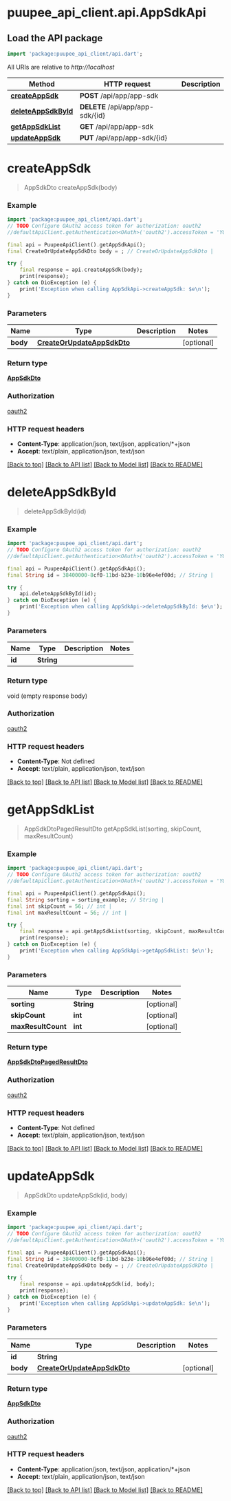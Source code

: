 # puupee_api_client.api.AppSdkApi

## Load the API package
```dart
import 'package:puupee_api_client/api.dart';
```

All URIs are relative to *http://localhost*

Method | HTTP request | Description
------------- | ------------- | -------------
[**createAppSdk**](AppSdkApi.md#createappsdk) | **POST** /api/app/app-sdk | 
[**deleteAppSdkById**](AppSdkApi.md#deleteappsdkbyid) | **DELETE** /api/app/app-sdk/{id} | 
[**getAppSdkList**](AppSdkApi.md#getappsdklist) | **GET** /api/app/app-sdk | 
[**updateAppSdk**](AppSdkApi.md#updateappsdk) | **PUT** /api/app/app-sdk/{id} | 


# **createAppSdk**
> AppSdkDto createAppSdk(body)



### Example
```dart
import 'package:puupee_api_client/api.dart';
// TODO Configure OAuth2 access token for authorization: oauth2
//defaultApiClient.getAuthentication<OAuth>('oauth2').accessToken = 'YOUR_ACCESS_TOKEN';

final api = PuupeeApiClient().getAppSdkApi();
final CreateOrUpdateAppSdkDto body = ; // CreateOrUpdateAppSdkDto | 

try {
    final response = api.createAppSdk(body);
    print(response);
} catch on DioException (e) {
    print('Exception when calling AppSdkApi->createAppSdk: $e\n');
}
```

### Parameters

Name | Type | Description  | Notes
------------- | ------------- | ------------- | -------------
 **body** | [**CreateOrUpdateAppSdkDto**](CreateOrUpdateAppSdkDto.md)|  | [optional] 

### Return type

[**AppSdkDto**](AppSdkDto.md)

### Authorization

[oauth2](../README.md#oauth2)

### HTTP request headers

 - **Content-Type**: application/json, text/json, application/*+json
 - **Accept**: text/plain, application/json, text/json

[[Back to top]](#) [[Back to API list]](../README.md#documentation-for-api-endpoints) [[Back to Model list]](../README.md#documentation-for-models) [[Back to README]](../README.md)

# **deleteAppSdkById**
> deleteAppSdkById(id)



### Example
```dart
import 'package:puupee_api_client/api.dart';
// TODO Configure OAuth2 access token for authorization: oauth2
//defaultApiClient.getAuthentication<OAuth>('oauth2').accessToken = 'YOUR_ACCESS_TOKEN';

final api = PuupeeApiClient().getAppSdkApi();
final String id = 38400000-8cf0-11bd-b23e-10b96e4ef00d; // String | 

try {
    api.deleteAppSdkById(id);
} catch on DioException (e) {
    print('Exception when calling AppSdkApi->deleteAppSdkById: $e\n');
}
```

### Parameters

Name | Type | Description  | Notes
------------- | ------------- | ------------- | -------------
 **id** | **String**|  | 

### Return type

void (empty response body)

### Authorization

[oauth2](../README.md#oauth2)

### HTTP request headers

 - **Content-Type**: Not defined
 - **Accept**: text/plain, application/json, text/json

[[Back to top]](#) [[Back to API list]](../README.md#documentation-for-api-endpoints) [[Back to Model list]](../README.md#documentation-for-models) [[Back to README]](../README.md)

# **getAppSdkList**
> AppSdkDtoPagedResultDto getAppSdkList(sorting, skipCount, maxResultCount)



### Example
```dart
import 'package:puupee_api_client/api.dart';
// TODO Configure OAuth2 access token for authorization: oauth2
//defaultApiClient.getAuthentication<OAuth>('oauth2').accessToken = 'YOUR_ACCESS_TOKEN';

final api = PuupeeApiClient().getAppSdkApi();
final String sorting = sorting_example; // String | 
final int skipCount = 56; // int | 
final int maxResultCount = 56; // int | 

try {
    final response = api.getAppSdkList(sorting, skipCount, maxResultCount);
    print(response);
} catch on DioException (e) {
    print('Exception when calling AppSdkApi->getAppSdkList: $e\n');
}
```

### Parameters

Name | Type | Description  | Notes
------------- | ------------- | ------------- | -------------
 **sorting** | **String**|  | [optional] 
 **skipCount** | **int**|  | [optional] 
 **maxResultCount** | **int**|  | [optional] 

### Return type

[**AppSdkDtoPagedResultDto**](AppSdkDtoPagedResultDto.md)

### Authorization

[oauth2](../README.md#oauth2)

### HTTP request headers

 - **Content-Type**: Not defined
 - **Accept**: text/plain, application/json, text/json

[[Back to top]](#) [[Back to API list]](../README.md#documentation-for-api-endpoints) [[Back to Model list]](../README.md#documentation-for-models) [[Back to README]](../README.md)

# **updateAppSdk**
> AppSdkDto updateAppSdk(id, body)



### Example
```dart
import 'package:puupee_api_client/api.dart';
// TODO Configure OAuth2 access token for authorization: oauth2
//defaultApiClient.getAuthentication<OAuth>('oauth2').accessToken = 'YOUR_ACCESS_TOKEN';

final api = PuupeeApiClient().getAppSdkApi();
final String id = 38400000-8cf0-11bd-b23e-10b96e4ef00d; // String | 
final CreateOrUpdateAppSdkDto body = ; // CreateOrUpdateAppSdkDto | 

try {
    final response = api.updateAppSdk(id, body);
    print(response);
} catch on DioException (e) {
    print('Exception when calling AppSdkApi->updateAppSdk: $e\n');
}
```

### Parameters

Name | Type | Description  | Notes
------------- | ------------- | ------------- | -------------
 **id** | **String**|  | 
 **body** | [**CreateOrUpdateAppSdkDto**](CreateOrUpdateAppSdkDto.md)|  | [optional] 

### Return type

[**AppSdkDto**](AppSdkDto.md)

### Authorization

[oauth2](../README.md#oauth2)

### HTTP request headers

 - **Content-Type**: application/json, text/json, application/*+json
 - **Accept**: text/plain, application/json, text/json

[[Back to top]](#) [[Back to API list]](../README.md#documentation-for-api-endpoints) [[Back to Model list]](../README.md#documentation-for-models) [[Back to README]](../README.md)


